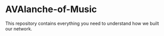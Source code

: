 # AVAlanche-of-Music
This repository contains everything you need to understand how we built our network.
